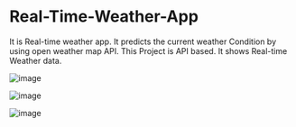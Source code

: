 # Real-Time-Weather-App
It is Real-time weather app. It predicts the current weather Condition by using open weather map API. This Project is API based. It shows Real-time Weather data.



![image](https://github.com/parikhpreksha/Real-Time-Weather-App/assets/88531258/49dc4319-4c0e-48f6-bca0-a86c3ab1b685)




![image](https://github.com/parikhpreksha/Real-Time-Weather-App/assets/88531258/bd07a16f-ae2c-4ffc-a6fa-98671239a779)





![image](https://github.com/parikhpreksha/Real-Time-Weather-App/assets/88531258/2a0932a6-b6e4-48f5-9ee8-e9f05e13b959)

